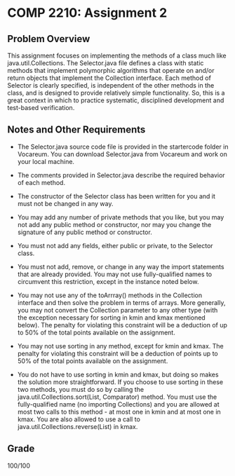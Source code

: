 # COMP 2210: Assignment 2

## Problem Overview
This assignment focuses on implementing the methods of a class much like java.util.Collections. The Selector.java file defines a class with static methods that implement polymorphic algorithms that operate on and/or return objects that implement the Collection interface. Each method of Selector is clearly specified, is independent of the other methods in the class, and is designed to provide relatively simple functionality. So, this is a great context in which to practice systematic, disciplined development and test-based verification.

## Notes and Other Requirements
- The Selector.java source code file is provided in the startercode folder in Vocareum. You can download Selector.java from Vocareum and work on your local machine.

- The comments provided in Selector.java describe the required behavior of each method.

- The constructor of the Selector class has been written for you and it must not be changed in any way.

- You may add any number of private methods that you like, but you may not add any public method or constructor, nor may you change the signature of any public method or constructor.

- You must not add any fields, either public or private, to the Selector class.

- You must not add, remove, or change in any way the import statements that are already provided. You may not use fully-qualified names to circumvent this restriction, except in the instance noted below.

- You may not use any of the toArrray() methods in the Collection interface and then solve the problem in terms of arrays. More generally, you may not convert the Collection parameter to any other type (with the exception necessary for sorting in kmin and kmax mentioned below). The penalty for violating this constraint will be a deduction of up to 50% of the total points available on the assignment.

- You may not use sorting in any method, except for kmin and kmax. The penalty for violating this constraint will be a deduction of points up to 50% of the total points available on the assignment.

- You do not have to use sorting in kmin and kmax, but doing so makes the solution more straightforward. If you choose to use sorting in these two methods, you must do so by calling the java.util.Collections.sort(List, Comparator) method. You must use the fully-qualified name (no importing Collections) and you are allowed at most two calls to this method - at most one in kmin and at most one in kmax. You are also allowed to use a call to java.util.Collections.reverse(List) in kmax.

## Grade
100/100
